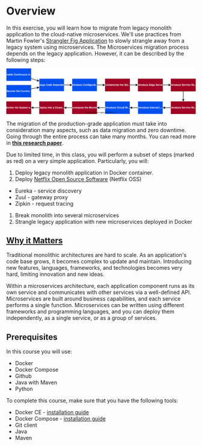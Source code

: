 # Overview

In this exercise, you will learn how to migrate from legacy monolith
application to the cloud-native microservices. We'll use practices from Martin
Fowler's [Strangler Fig Application][1] to slowly strangle away from a legacy
system using microservices. The Microservices migration process depends on the
legacy application. However, it can be described by the following steps:

<center><img src="images/overview.svg" /></center>

The migration of the production-grade application must take into consideration
many aspects, such as data migration and zero downtime. Going through the entire
process can take many months. You can read more in **[this research paper][2]**.

Due to limited time, in this class, you will perform a subset of steps (marked
as red) on a very simple application. Particularly, you will:

1. Deploy legacy monolith application in Docker container.
1. Deploy [Netflix Open Source Software][2] (Netflix OSS)
  - Eureka - service discovery
  - Zuul - gateway proxy
  - Zipkin - request tracing
1. Break monolith into several microservices
1. Strangle legacy application with new microservices deployed in Docker

## [Why it Matters][6]

Traditional monolithic architectures are hard to scale. As an application's code
base grows, it becomes complex to update and maintain. Introducing new features,
languages, frameworks, and technologies becomes very hard, limiting innovation
and new ideas.

Within a microservices architecture, each application component runs as its own
service and communicates with other services via a well-defined API.
Microservices are built around business capabilities, and each service performs
a single function. Microservices can be written using different frameworks and
programming languages, and you can deploy them independently, as a single
service, or as a group of services.

## Prerequisites

In this course you will use:

- Docker
- Docker Compose
- Github
- Java with Maven
- Python

To complete this course, make sure that you have the following tools:

- Docker CE - [installation guide][4]
- Docker Compose - [installation guide][5]
- Git client
- Java
- Maven

[1]: https://martinfowler.com/bliki/StranglerFigApplication.html
[2]: https://onlinelibrary.wiley.com/doi/pdf/10.1002/spe.2608?casa_token=c4UXjfK-vwAAAAAA:0XQ1gxD2CVRFR2D97l14mdiF4WG9g7qsE_9yZ1FfSKeR51BUEHXDeRySNB7Q7QOQsHv0hzI5Roz11g
[3]: https://netflix.github.io/
[4]: https://docs.docker.com/engine/install/
[5]: https://docs.docker.com/compose/install/
[6]: https://aws.amazon.com/getting-started/hands-on/break-monolith-app-microservices-ecs-docker-ec2/
